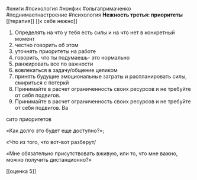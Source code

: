 #книги #психология #нонфик #ольгапримаченко
#поднимаетнастроение #психология 
**Нежность третья: приоритеты**
[[терапия]] [[к себе нежно]]
  

1. Определять на что у тебя есть силы и на что нет в конкретный момент 
2. честно говорить об этом
3. уточнять приоритеты на работе
4. говорить, что ты подумаешь- это нормально 
5. ранжировать все по важности
6. вовлекаться в задачу/общение целиком
7. принять будущие эмоциональные затраты и распланировать силы, смириться с потеркй
8. Принимайте в расчет ограниченность своих ресурсов и не требуйте от себя подвигов. 
9. Принимайте в расчет ограниченность своих ресурсов и не требуйте от себя подвигов. Ва

  

сито приоритетов

  

«Как долго это будет еще доступно?»;

  

«Что из того, что вот-вот разберут/

  

«Мне обязательно присутствовать вживую, или то, что мне важно, можно получить дистанционно?»

[[оценка 5]]